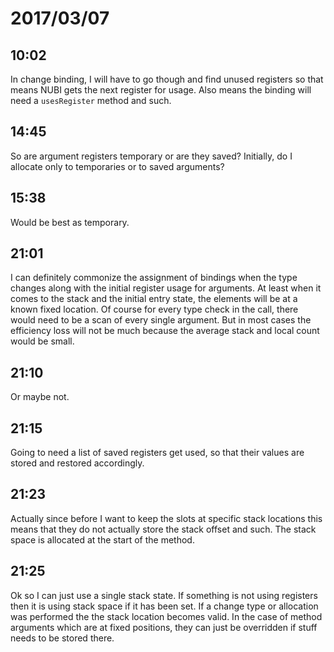 # 2017/03/07

## 10:02

In change binding, I will have to go though and find unused registers so that
means NUBI gets the next register for usage. Also means the binding will need
a `usesRegister` method and such.

## 14:45

So are argument registers temporary or are they saved? Initially, do I
allocate only to temporaries or to saved arguments?

## 15:38

Would be best as temporary.

## 21:01

I can definitely commonize the assignment of bindings when the type changes
along with the initial register usage for arguments. At least when it comes to
the stack and the initial entry state, the elements will be at a known fixed
location. Of course for every type check in the call, there would need to be a
scan of every single argument. But in most cases the efficiency loss will not
be much because the average stack and local count would be small.

## 21:10

Or maybe not.

## 21:15

Going to need a list of saved registers get used, so that their values are
stored and restored accordingly.

## 21:23

Actually since before I want to keep the slots at specific stack locations
this means that they do not actually store the stack offset and such. The
stack space is allocated at the start of the method.

## 21:25

Ok so I can just use a single stack state. If something is not using
registers then it is using stack space if it has been set. If a change type
or allocation was performed the the stack location becomes valid. In the
case of method arguments which are at fixed positions, they can just be
overridden if stuff needs to be stored there.
